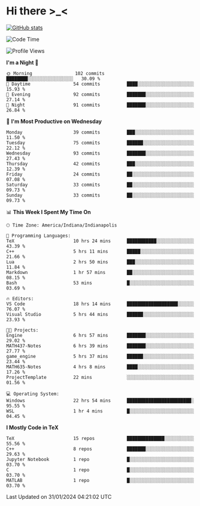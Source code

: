 # Hi there \>_<

[![GitHub stats](https://github-readme-stats.vercel.app/api?username=ARessegetesStery&show_icons=true&theme=transparent)](https://github.com/anuraghazra/github-readme-stats)

<!--START_SECTION:waka-->
![Code Time](http://img.shields.io/badge/Code%20Time-623%20hrs%2035%20mins-blue)

![Profile Views](http://img.shields.io/badge/Profile%20Views-0-blue)

**I'm a Night 🦉** 

```text
🌞 Morning                102 commits         ████████░░░░░░░░░░░░░░░░░   30.09 % 
🌆 Daytime                54 commits          ████░░░░░░░░░░░░░░░░░░░░░   15.93 % 
🌃 Evening                92 commits          ███████░░░░░░░░░░░░░░░░░░   27.14 % 
🌙 Night                  91 commits          ███████░░░░░░░░░░░░░░░░░░   26.84 % 
```
📅 **I'm Most Productive on Wednesday** 

```text
Monday                   39 commits          ███░░░░░░░░░░░░░░░░░░░░░░   11.50 % 
Tuesday                  75 commits          ██████░░░░░░░░░░░░░░░░░░░   22.12 % 
Wednesday                93 commits          ███████░░░░░░░░░░░░░░░░░░   27.43 % 
Thursday                 42 commits          ███░░░░░░░░░░░░░░░░░░░░░░   12.39 % 
Friday                   24 commits          ██░░░░░░░░░░░░░░░░░░░░░░░   07.08 % 
Saturday                 33 commits          ██░░░░░░░░░░░░░░░░░░░░░░░   09.73 % 
Sunday                   33 commits          ██░░░░░░░░░░░░░░░░░░░░░░░   09.73 % 
```


📊 **This Week I Spent My Time On** 

```text
🕑︎ Time Zone: America/Indiana/Indianapolis

💬 Programming Languages: 
TeX                      10 hrs 24 mins      ███████████░░░░░░░░░░░░░░   43.39 % 
C++                      5 hrs 11 mins       █████░░░░░░░░░░░░░░░░░░░░   21.66 % 
Lua                      2 hrs 50 mins       ███░░░░░░░░░░░░░░░░░░░░░░   11.84 % 
Markdown                 1 hr 57 mins        ██░░░░░░░░░░░░░░░░░░░░░░░   08.15 % 
Bash                     53 mins             █░░░░░░░░░░░░░░░░░░░░░░░░   03.69 % 

🔥 Editors: 
VS Code                  18 hrs 14 mins      ███████████████████░░░░░░   76.07 % 
Visual Studio            5 hrs 44 mins       ██████░░░░░░░░░░░░░░░░░░░   23.93 % 

🐱‍💻 Projects: 
Engine                   6 hrs 57 mins       ███████░░░░░░░░░░░░░░░░░░   29.02 % 
MATH437-Notes            6 hrs 39 mins       ███████░░░░░░░░░░░░░░░░░░   27.77 % 
game_engine              5 hrs 37 mins       ██████░░░░░░░░░░░░░░░░░░░   23.44 % 
MATH635-Notes            4 hrs 8 mins        ████░░░░░░░░░░░░░░░░░░░░░   17.26 % 
ProjectTemplate          22 mins             ░░░░░░░░░░░░░░░░░░░░░░░░░   01.56 % 

💻 Operating System: 
Windows                  22 hrs 54 mins      ████████████████████████░   95.55 % 
WSL                      1 hr 4 mins         █░░░░░░░░░░░░░░░░░░░░░░░░   04.45 % 
```

**I Mostly Code in TeX** 

```text
TeX                      15 repos            ██████████████░░░░░░░░░░░   55.56 % 
C++                      8 repos             ███████░░░░░░░░░░░░░░░░░░   29.63 % 
Jupyter Notebook         1 repo              █░░░░░░░░░░░░░░░░░░░░░░░░   03.70 % 
C                        1 repo              █░░░░░░░░░░░░░░░░░░░░░░░░   03.70 % 
MATLAB                   1 repo              █░░░░░░░░░░░░░░░░░░░░░░░░   03.70 % 
```




 Last Updated on 31/01/2024 04:21:02 UTC
<!--END_SECTION:waka-->
